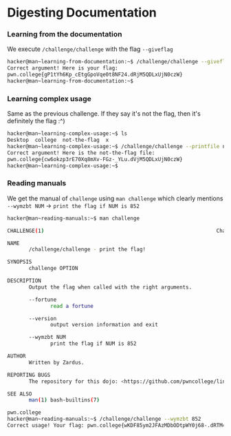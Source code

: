 # Digesting Documentation

### Learning from the documentation
We execute `/challenge/challenge` with the flag `--giveflag`
```bash
hacker@man~learning-from-documentation:~$ /challenge/challenge --giveflag
Correct argument! Here is your flag:
pwn.college{gP1tYh6Kp_cEtgGpoVqe0t8NF24.dRjM5QDLxUjN0czW}
hacker@man~learning-from-documentation:~$ 
```

### Learning complex usage
Same as the previous challenge.
If they say it's not the flag, then it's definitely the flag :^)
```bash
hacker@man~learning-complex-usage:~$ ls
Desktop  college  not-the-flag  x
hacker@man~learning-complex-usage:~$ /challenge/challenge --printfile not-the-flag
Correct argument! Here is the not-the-flag file:
pwn.college{cw6okzp3rE70Xq8mXv-FGz-_YLu.dVjM5QDLxUjN0czW}
hacker@man~learning-complex-usage:~$ 
```

### Reading manuals
We get the manual of `challenge` using `man challenge` which clearly mentions `--wymzbt NUM` -> `print the flag if NUM is 852`
```bash
hacker@man~reading-manuals:~$ man challenge

CHALLENGE(1)                                                        Challenge Commands                                                        CHALLENGE(1)

NAME
       /challenge/challenge - print the flag!

SYNOPSIS
       challenge OPTION

DESCRIPTION
       Output the flag when called with the right arguments.

       --fortune
              read a fortune

       --version
              output version information and exit

       --wymzbt NUM
              print the flag if NUM is 852

AUTHOR
       Written by Zardus.

REPORTING BUGS
       The repository for this dojo: <https://github.com/pwncollege/linux-luminarium/>

SEE ALSO
       man(1) bash-builtins(7)

pwn.college                                                              May 2024                                                             CHALLENGE(1)
hacker@man~reading-manuals:~$ /challenge/challenge --wymzbt 852
Correct usage! Your flag: pwn.college{wKDF85ym2JFAzMDbODtpWY0j68-.dRTM4QDLxUjN0czW}
```